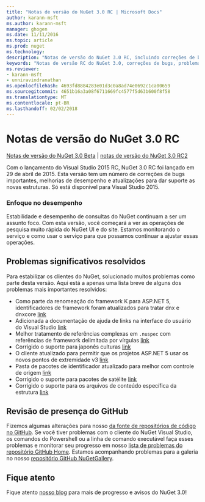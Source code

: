 ```yaml
---
title: "Notas de versão do NuGet 3.0 RC | Microsoft Docs"
author: karann-msft
ms.author: karann-msft
manager: ghogen
ms.date: 11/11/2016
ms.topic: article
ms.prod: nuget
ms.technology: 
description: "Notas de versão do NuGet 3.0 RC, incluindo correções de bugs, problemas conhecidos, recursos adicionados e DCRs."
keywords: "Notas de versão RC do NuGet 3.0, correções de bugs, problemas conhecidos, adicionaram recursos, DCRs"
ms.reviewer:
- karann-msft
- unniravindranathan
ms.openlocfilehash: 4693fd8884283e01d3c0a8ad74e0692c1ca00659
ms.sourcegitcommit: 4651b16a3a08f6711669fc4577f5d63b600f8f58
ms.translationtype: MT
ms.contentlocale: pt-BR
ms.lasthandoff: 02/02/2018
---
```

# <a name="nuget-30-rc-release-notes"></a>Notas de versão do NuGet 3.0 RC

[Notas de versão do NuGet 3.0 Beta](../release-notes/nuget-3.0-beta.md) | [notas de versão do NuGet 3.0 RC2](../release-notes/nuget-3.0-RC2.md)

Com o lançamento do Visual Studio 2015 RC, NuGet 3.0 RC foi lançado em 29 de abril de 2015. Esta versão tem um número de correções de bugs importantes, melhorias de desempenho e atualizações para dar suporte as novas estruturas.  Só está disponível para Visual Studio 2015.

### <a name="continued-focus-on-performance"></a>Enfoque no desempenho

Estabilidade e desempenho de consultas do NuGet continuam a ser um assunto foco.  Com esta versão, você começará a ver as operações de pesquisa muito rápida do NuGet UI e do site.  Estamos monitorando o serviço e como usar o serviço para que possamos continuar a ajustar essas operações.

## <a name="significant-issues-resolved"></a>Problemas significativos resolvidos

Para estabilizar os clientes do NuGet, solucionado muitos problemas como parte desta versão.  Aqui está a apenas uma lista breve de alguns dos problemas mais importantes resolvidos:

* Como parte da renomeação do framework K para ASP.NET 5, identificadores de framework foram atualizados para tratar dnx e dnxcore [link](https://github.com/NuGet/Home/issues/215)
* Adicionada a documentação de ajuda de links na interface do usuário do Visual Studio [link](https://github.com/NuGet/Home/issues/232)
* Melhor tratamento de referências complexas em `.nuspec` com referências de framework delimitada por vírgulas [link](https://github.com/NuGet/Home/issues/276)
* Corrigido o suporte para japonês culturas [link](https://github.com/NuGet/Home/issues/253)
* O cliente atualizado para permitir que os projetos ASP.NET 5 usar os novos pontos de extremidade v3 [link](https://github.com/NuGet/Home/issues/219)
* Pasta de pacotes de identificador atualizado para melhor com controle de origem [link](https://github.com/NuGet/Home/issues/56)
* Corrigido o suporte para pacotes de satélite [link](https://github.com/NuGet/Home/issues/17)
* Corrigido o suporte para os arquivos de conteúdo específica da estrutura [link](https://github.com/NuGet/Home/issues/18)

## <a name="github-presence-overhaul"></a>Revisão de presença do GitHub

Fizemos algumas alterações para nosso [da fonte de repositórios de código no GitHub](http://github.com/nuget/home).  Se você tiver problemas com o cliente do NuGet Visual Studio, os comandos do Powershell ou a linha de comando executável faça esses problemas e monitorar seu progresso em nosso [lista de problemas do repositório GitHub Home](http://github.com/nuget/home/issues).  Estamos acompanhando problemas para a galeria no nosso [repositório GitHub NuGetGallery](http://github.com/nuget/NuGetGallery/issues).


## <a name="stay-tuned"></a>Fique atento

Fique atento [nosso blog](http://blog.nuget.org) para mais de progresso e avisos do NuGet 3.0!